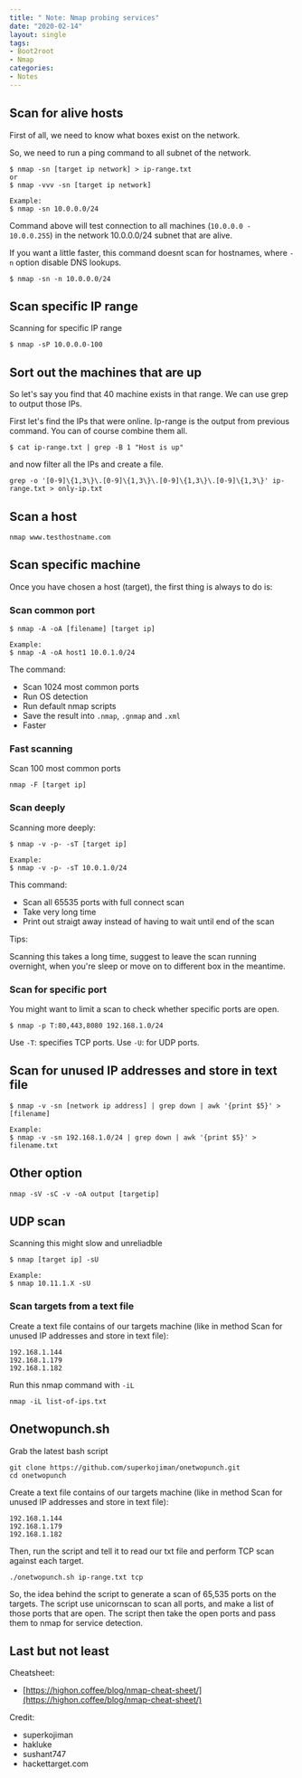 ```yaml
---
title: " Note: Nmap probing services"
date: "2020-02-14"
layout: single
tags:
- Boot2root
- Nmap
categories:
- Notes
---
```


## Scan for alive hosts

First of all, we need to know what boxes exist on the network.

So, we need to run a ping command to all subnet of the network.
```
$ nmap -sn [target ip network] > ip-range.txt
or
$ nmap -vvv -sn [target ip network]

Example: 
$ nmap -sn 10.0.0.0/24
```
Command above will test connection to all machines (```10.0.0.0 - 10.0.0.255```) in the network 10.0.0.0/24 subnet that are alive.

If you want a little faster, this command doesnt scan for hostnames, where `-n` option disable DNS lookups.
```
$ nmap -sn -n 10.0.0.0/24
```

## Scan specific IP range
Scanning for specific IP range
```
$ nmap -sP 10.0.0.0-100
```
## Sort out the machines that are up
So let's say you find that 40 machine exists in that range. We can use grep to output those IPs.

First let's find the IPs that were online. Ip-range is the output from previous command. You can of course combine them all.

```
$ cat ip-range.txt | grep -B 1 "Host is up"
```

and now filter all the IPs and create a file.
```
grep -o '[0-9]\{1,3\}\.[0-9]\{1,3\}\.[0-9]\{1,3\}\.[0-9]\{1,3\}' ip-range.txt > only-ip.txt
```
## Scan a host
```
nmap www.testhostname.com
```

## Scan specific machine

Once you have chosen a host (target), the first thing is always to do is:
### Scan common port
```
$ nmap -A -oA [filename] [target ip]

Example:
$ nmap -A -oA host1 10.0.1.0/24
```
The command:
* Scan 1024 most common ports
* Run OS detection
* Run default nmap scripts
* Save the result into `.nmap`, `.gnmap` and `.xml`
* Faster

### Fast scanning

Scan 100 most common ports
```
nmap -F [target ip]
```


### Scan deeply
Scanning more deeply:
```
$ nmap -v -p- -sT [target ip]

Example:
$ nmap -v -p- -sT 10.0.1.0/24
```
This command:
* Scan all 65535 ports with full connect scan
* Take very long time
* Print out straigt away instead of having to wait until end of the scan

Tips:

Scanning this takes a long time, suggest to leave the scan running overnight, when you're sleep or move on to different box in the meantime.

### Scan for specific port
You might want to limit a scan to check whether specific ports are open. 

```
$ nmap -p T:80,443,8080 192.168.1.0/24
```
Use `-T`: specifies TCP ports. Use `-U`: for UDP ports.

## Scan for unused IP addresses and store in text file
```
$ nmap -v -sn [network ip address] | grep down | awk '{print $5}' > [filename]

Example:
$ nmap -v -sn 192.168.1.0/24 | grep down | awk '{print $5}' > filename.txt
```
## Other option
```
nmap -sV -sC -v -oA output [targetip]
```

## UDP scan
Scanning this might slow and unreliadble
```
$ nmap [target ip] -sU

Example:
$ nmap 10.11.1.X -sU
```

### Scan targets from a text file
Create a text file contains of our targets machine (like in method Scan for unused IP addresses and store in text file):
```
192.168.1.144
192.168.1.179
192.168.1.182
```

Run this nmap command with `-iL`
```
nmap -iL list-of-ips.txt
```

## Onetwopunch.sh

Grab the latest bash script
```
git clone https://github.com/superkojiman/onetwopunch.git
cd onetwopunch
```
Create a text file contains of our targets machine (like in method Scan for unused IP addresses and store in text file):
```
192.168.1.144
192.168.1.179
192.168.1.182
```
Then, run the script and tell it to read our txt file and perform TCP scan against each target.
```
./onetwopunch.sh ip-range.txt tcp
```

So, the idea behind the script to generate a scan of 65,535 ports on the targets. The script use unicornscan to scan all ports, and make a list of those ports that are open. The script then take the open ports and pass them to nmap for service detection. 

## Last but not least
Cheatsheet:
* [https://highon.coffee/blog/nmap-cheat-sheet/](https://highon.coffee/blog/nmap-cheat-sheet/)

Credit:
* superkojiman
* hakluke
* sushant747
* hackettarget.com
